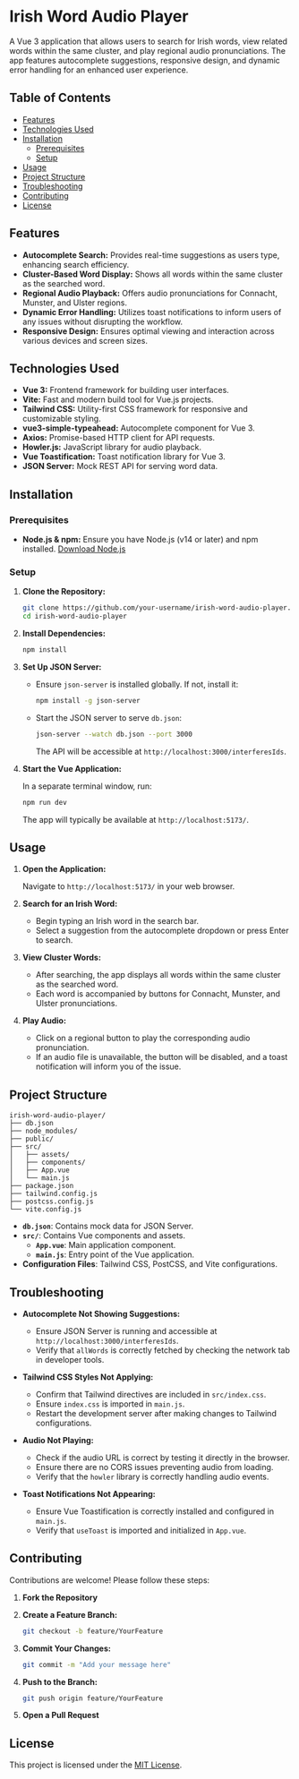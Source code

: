 # Irish Word Audio Player

A Vue 3 application that allows users to search for Irish words, view related words within the same cluster, and play regional audio pronunciations. The app features autocomplete suggestions, responsive design, and dynamic error handling for an enhanced user experience.

## Table of Contents

- [Features](#features)
- [Technologies Used](#technologies-used)
- [Installation](#installation)
  - [Prerequisites](#prerequisites)
  - [Setup](#setup)
- [Usage](#usage)
- [Project Structure](#project-structure)
- [Troubleshooting](#troubleshooting)
- [Contributing](#contributing)
- [License](#license)

## Features

- **Autocomplete Search:** Provides real-time suggestions as users type, enhancing search efficiency.
- **Cluster-Based Word Display:** Shows all words within the same cluster as the searched word.
- **Regional Audio Playback:** Offers audio pronunciations for Connacht, Munster, and Ulster regions.
- **Dynamic Error Handling:** Utilizes toast notifications to inform users of any issues without disrupting the workflow.
- **Responsive Design:** Ensures optimal viewing and interaction across various devices and screen sizes.

## Technologies Used

- **Vue 3:** Frontend framework for building user interfaces.
- **Vite:** Fast and modern build tool for Vue.js projects.
- **Tailwind CSS:** Utility-first CSS framework for responsive and customizable styling.
- **vue3-simple-typeahead:** Autocomplete component for Vue 3.
- **Axios:** Promise-based HTTP client for API requests.
- **Howler.js:** JavaScript library for audio playback.
- **Vue Toastification:** Toast notification library for Vue 3.
- **JSON Server:** Mock REST API for serving word data.

## Installation

### Prerequisites

- **Node.js & npm:** Ensure you have Node.js (v14 or later) and npm installed. [Download Node.js](https://nodejs.org/)

### Setup

1. **Clone the Repository:**

   ```bash
   git clone https://github.com/your-username/irish-word-audio-player.git
   cd irish-word-audio-player
   ```

2. **Install Dependencies:**

   ```bash
   npm install
   ```

3. **Set Up JSON Server:**

   - Ensure `json-server` is installed globally. If not, install it:

     ```bash
     npm install -g json-server
     ```

   - Start the JSON server to serve `db.json`:

     ```bash
     json-server --watch db.json --port 3000
     ```

     The API will be accessible at `http://localhost:3000/interferesIds`.

4. **Start the Vue Application:**

   In a separate terminal window, run:

   ```bash
   npm run dev
   ```

   The app will typically be available at `http://localhost:5173/`.

## Usage

1. **Open the Application:**

   Navigate to `http://localhost:5173/` in your web browser.

2. **Search for an Irish Word:**

   - Begin typing an Irish word in the search bar.
   - Select a suggestion from the autocomplete dropdown or press Enter to search.

3. **View Cluster Words:**

   - After searching, the app displays all words within the same cluster as the searched word.
   - Each word is accompanied by buttons for Connacht, Munster, and Ulster pronunciations.

4. **Play Audio:**

   - Click on a regional button to play the corresponding audio pronunciation.
   - If an audio file is unavailable, the button will be disabled, and a toast notification will inform you of the issue.

## Project Structure

```
irish-word-audio-player/
├── db.json
├── node_modules/
├── public/
├── src/
│   ├── assets/
│   ├── components/
│   ├── App.vue
│   └── main.js
├── package.json
├── tailwind.config.js
├── postcss.config.js
└── vite.config.js
```

- **`db.json`**: Contains mock data for JSON Server.
- **`src/`**: Contains Vue components and assets.
  - **`App.vue`**: Main application component.
  - **`main.js`**: Entry point of the Vue application.
- **Configuration Files**: Tailwind CSS, PostCSS, and Vite configurations.

## Troubleshooting

- **Autocomplete Not Showing Suggestions:**

  - Ensure JSON Server is running and accessible at `http://localhost:3000/interferesIds`.
  - Verify that `allWords` is correctly fetched by checking the network tab in developer tools.

- **Tailwind CSS Styles Not Applying:**

  - Confirm that Tailwind directives are included in `src/index.css`.
  - Ensure `index.css` is imported in `main.js`.
  - Restart the development server after making changes to Tailwind configurations.

- **Audio Not Playing:**

  - Check if the audio URL is correct by testing it directly in the browser.
  - Ensure there are no CORS issues preventing audio from loading.
  - Verify that the `howler` library is correctly handling audio events.

- **Toast Notifications Not Appearing:**
  - Ensure Vue Toastification is correctly installed and configured in `main.js`.
  - Verify that `useToast` is imported and initialized in `App.vue`.

## Contributing

Contributions are welcome! Please follow these steps:

1. **Fork the Repository**

2. **Create a Feature Branch:**

   ```bash
   git checkout -b feature/YourFeature
   ```

3. **Commit Your Changes:**

   ```bash
   git commit -m "Add your message here"
   ```

4. **Push to the Branch:**

   ```bash
   git push origin feature/YourFeature
   ```

5. **Open a Pull Request**

## License

This project is licensed under the [MIT License](LICENSE).

